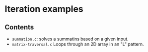 # Iteration examples

## Contents

* `summation.c`: solves a summatins based on a given input.
* `matrix-traversal.c` Loops through an 2D array in an "L" pattern.
